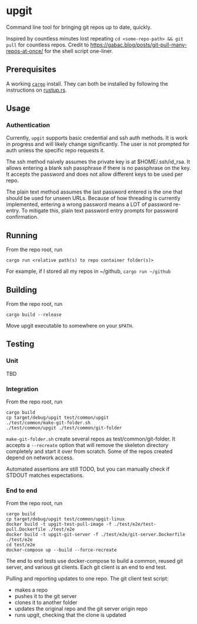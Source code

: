 # upgit

Command line tool for bringing git repos up to date, quickly.

Inspired by countless minutes lost repeating `cd <some-repo-path> && git pull` for countless repos. Credit to https://gabac.blog/posts/git-pull-many-repos-at-once/ for the shell script one-liner.

## Prerequisites

A working [`cargo`](https://doc.rust-lang.org/cargo) install. They can both be installed by following the instructions on [rustup.rs](https://rustup.rs).

## Usage

### Authentication

Currently, `upgit` supports basic credential and ssh auth methods. It is work in progress and will likely change significantly. The user is not prompted for auth unless the specific repo requests it.

The ssh method naively assumes the private key is at $HOME/.ssh/id_rsa. It allows entering a blank ssh passphrase if there is no passphrase on the key. It accepts the password and does not allow different keys to be used per repo.

The plain text method assumes the last password entered is the one that should be used for unseen URLs. Because of how threading is currently implemented, entering a wrong password means a LOT of password re-entry. To mitigate this, plain text password entry prompts for password confirmation.


## Running

From the repo root, run

```
cargo run <relative path(s) to repo container folder(s)>
```

For example, if I stored all my repos in ~/github, `cargo run ~/github`

## Building

From the repo root, run

```
cargo build --release
```

Move upgit executable to somewhere on your `$PATH`.

## Testing

### Unit

TBD

### Integration

From the repo root, run

```
cargo build
cp target/debug/upgit test/common/upgit
./test/common/make-git-folder.sh
./test/common/upgit ./test/common/git-folder
```

`make-git-folder.sh` create several repos as test/common/git-folder. It accepts a `--recreate` option that will remove the skeleton directory completely and start it over from scratch. Some of the repos created depend on network access.

Automated assertions are still TODO, but you can manually check if STDOUT matches expectations.

### End to end
From the repo root, run

```
cargo build
cp target/debug/upgit test/common/upgit-linux
docker build -t upgit-test-pull-image -f ./test/e2e/test-pull.Dockerfile ./test/e2e
docker build -t upgit-git-server -f ./test/e2e/git-server.Dockerfile ./test/e2e
cd test/e2e
docker-compose up --build --force-recreate
```

The end to end tests use docker-compose to build a common, reused git server, and various git clients. Each git client is an end to end test.

Pulling and reporting updates to one repo. The git client test script:
  * makes a repo
  * pushes it to the git server
  * clones it to another folder
  * updates the original repo and the git server origin repo
  * runs upgit, checking that the clone is updated
